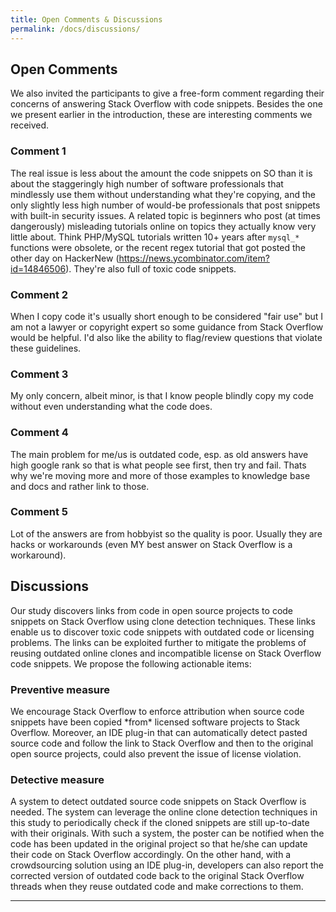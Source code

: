 ```yaml
---
title: Open Comments & Discussions
permalink: /docs/discussions/
---
```


## Open Comments

We also invited the participants to give a
free-form comment regarding their concerns of answering Stack Overflow with code
snippets. Besides the one we present earlier in the introduction, these are
interesting comments we received.

<div class="panel panel-info">
    <div class="panel-heading">
        <h3 class="panel-title">Comment 1</h3>
    </div>
    <div class="panel-body">
    The real issue is less about the amount the code snippets
    	on SO than it is about the staggeringly high number of software
    	professionals that mindlessly use them without understanding what they're
    	copying, and the only slightly less high number of would-be professionals that
    	post snippets with built-in security issues.  A related topic is beginners who
    	post (at times dangerously) misleading tutorials online on topics they actually
    	know very little about. Think PHP/MySQL tutorials written 10+ years after
    	<code class="highlighter-rouge">mysql_*</code> functions were obsolete, or the recent regex tutorial that
    	got posted the other day on HackerNew
      (<a href="https://news.ycombinator.com/item?id=14846506">https://news.ycombinator.com/item?id=14846506</a>). They're also full of
    	toxic code snippets.
    </div>
</div>

<div class="panel panel-info">
    <div class="panel-heading">
        <h3 class="panel-title">Comment 2</h3>
    </div>
    <div class="panel-body">
    When I copy code it's usually short enough to be considered "fair
    		use" but I am not a lawyer or copyright expert so some guidance from Stack Overflow would be
    		helpful. I'd also like the ability to flag/review questions that violate these
    		guidelines.
    </div>
</div>

<div class="panel panel-info">
    <div class="panel-heading">
        <h3 class="panel-title">Comment 3</h3>
    </div>
    <div class="panel-body">
    My only concern, albeit minor, is that I know people blindly copy
    		my code without even understanding what the code does.
    </div>
</div>

<div class="panel panel-info">
    <div class="panel-heading">
        <h3 class="panel-title">Comment 4</h3>
    </div>
    <div class="panel-body">
    The main problem for me/us is outdated code, esp. as old answers
    		have high google rank so that is what people see first, then try and fail. Thats
    		why we're moving more and more of those examples to knowledge base and docs and
    		rather link to those.
    </div>
</div>

<div class="panel panel-info">
    <div class="panel-heading">
        <h3 class="panel-title">Comment 5</h3>
    </div>
    <div class="panel-body">
    Lot of the answers are from hobbyist so the quality is poor.
    		Usually they are hacks or workarounds (even MY best answer on Stack Overflow is a
    		workaround).
    </div>
</div>

## Discussions

Our study discovers links from code in open source projects to code snippets on
Stack Overflow using clone detection techniques. These links enable us to
discover toxic code snippets with outdated code or licensing problems.
The links can be exploited further to mitigate the problems of reusing outdated online clones and
incompatible license on Stack Overflow code snippets. We propose the following
actionable items:

<div class="panel panel-primary">
    <div class="panel-heading">
        <h3 class="panel-title">Preventive measure</h3>
    </div>
    <div class="panel-body">
    We encourage Stack Overflow to enforce attribution when source code snippets have
    	been copied *from* licensed software projects to Stack Overflow. Moreover, an
    	IDE plug-in that can automatically detect pasted source code and follow the link
    	to Stack Overflow and then to the original open source projects, could also
    	prevent the issue of license violation.
    </div>
</div>

<div class="panel panel-primary">
    <div class="panel-heading">
        <h3 class="panel-title">Detective measure</h3>
    </div>
    <div class="panel-body">
    A system to detect outdated source code snippets on Stack Overflow is needed. The
  	system can leverage the online clone detection techniques in this study to
  	periodically check if the cloned snippets are still up-to-date with their
  	originals.
  	With such a system, the poster can be notified when the code has been updated
  	in the original project so that he/she can update their code on Stack Overflow
  	accordingly. On the other hand, with a crowdsourcing solution using an IDE
  	plug-in, developers can also report the corrected version of outdated code back
  	to the original Stack Overflow threads when they reuse outdated code and make
  	corrections to them.
    </div>
</div>

***

